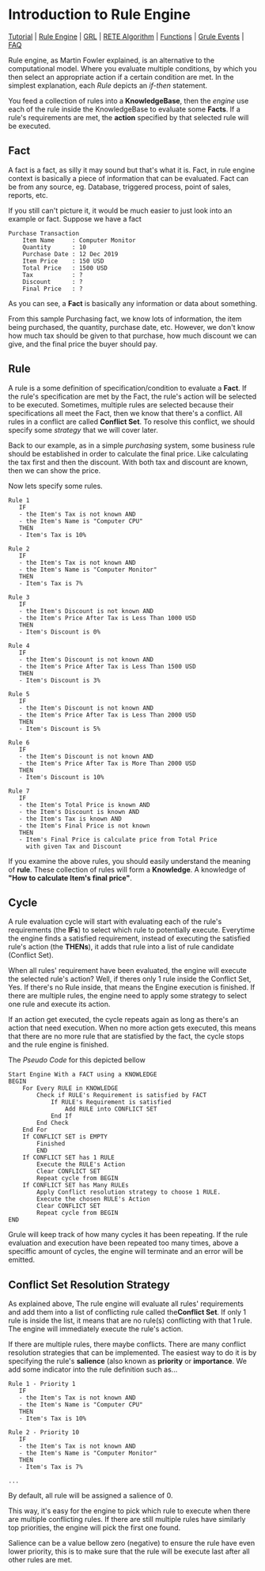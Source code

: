 # Introduction to Rule Engine

[Tutorial](Tutorial_en.md) | [Rule Engine](RuleEngine_en.md) | [GRL](GRL_en.md) | [RETE Algorithm](RETE_en.md) | [Functions](Function_en.md) | [Grule Events](GruleEvent_en.md) | [FAQ](FAQ_en.md)

Rule engine, as Martin Fowler explained, is an alternative to the computational model.
Where you evaluate multiple conditions, by which you then select an appropriate action if a certain
condition are met. In the simplest explanation, each *Rule* depicts an *if-then* statement.

You feed a collection of rules into a **KnowledgeBase**, then the *engine* use each of the
rule inside the KnowledgeBase to evaluate some **Facts**. If a rule's requirements are met,
the **action** specified by that selected rule will be executed.

## Fact

A fact is a fact, as silly it may sound but that's what it is. Fact, in rule engine context
is basically a piece of information that can be evaluated. Fact can be from any source, eg.
Database, triggered process, point of sales, reports, etc.

If you still can't picture it, it would be much easier to just look
into an example or fact. Suppose we have a fact

```Text
Purchase Transaction
    Item Name     : Computer Monitor
    Quantity      : 10
    Purchase Date : 12 Dec 2019
    Item Price    : 150 USD
    Total Price   : 1500 USD
    Tax           : ?
    Discount      : ?
    Final Price   : ?
```

As you can see, a **Fact** is basically any information or data about something.

From this sample Purchasing fact, we know lots of information, the item being purchased, the quantity,
purchase date, etc. However, we don't know how much tax should be given to that purchase,
how much discount we can give, and the final price the buyer should pay.

## Rule

A rule is a some definition of specification/condition to evaluate a **Fact**. If the
rule's specification are met by the Fact, the rule's action will be selected to be executed.
Sometimes, multiple rules are selected because their specifications all meet the Fact, then we know
that there's a conflict. All rules in a conflict are called **Conflict Set**. To resolve this
conflict, we should specify some *strategy* that we will cover later.  

Back to our example, as in a simple *purchasing* system, some business rule should be established in order to
calculate the final price. Like calculating the tax first and then the discount. With both tax and discount
are known, then we can show the price.

Now lets specify some rules.

```text
Rule 1
   IF
   - the Item's Tax is not known AND
   - the Item's Name is "Computer CPU"
   THEN
   - Item's Tax is 10%

Rule 2
   IF
   - the Item's Tax is not known AND
   - the Item's Name is "Computer Monitor"
   THEN
   - Item's Tax is 7%

Rule 3
   IF
   - the Item's Discount is not known AND
   - the Item's Price After Tax is Less Than 1000 USD
   THEN
   - Item's Discount is 0%

Rule 4
   IF
   - the Item's Discount is not known AND
   - the Item's Price After Tax is Less Than 1500 USD
   THEN
   - Item's Discount is 3%

Rule 5
   IF
   - the Item's Discount is not known AND
   - the Item's Price After Tax is Less Than 2000 USD
   THEN
   - Item's Discount is 5%

Rule 6
   IF
   - the Item's Discount is not known AND
   - the Item's Price After Tax is More Than 2000 USD
   THEN
   - Item's Discount is 10%

Rule 7
   IF
   - the Item's Total Price is known AND
   - the Item's Discount is known AND
   - the Item's Tax is known AND
   - the Item's Final Price is not known
   THEN
   - Item's Final Price is calculate price from Total Price
     with given Tax and Discount
```

If you examine the above rules, you should easily understand the meaning
of **rule**. These collection of rules will form a **Knowledge**. A knowledge of
**"How to calculate Item's final price"**.

## Cycle

A rule evaluation cycle will start with evaluating each of the rule's requirements (the **IFs**)
to select which rule to potentially execute. Everytime the engine finds a satisfied
requirement, instead of executing the satisfied rule's action (the **THENs**), it adds
that rule into a list of rule candidate (Conflict Set).

When all rules' requirement have been evaluated,
the engine will execute the selected rule's action? Well, if theres only 1 rule
inside the Conflict Set, Yes. If there's no Rule inside, that means the Engine execution
is finished. If there are multiple rules, the engine need to apply some strategy
to select one rule and execute its action.

If an action get executed, the cycle repeats again as long as there's an action that need execution.
When no more action gets executed, this means that there are no more rule that are statisfied
by the fact, the cycle stops and the rule engine is finished.

The *Pseudo Code* for this depicted bellow

```text
Start Engine With a FACT using a KNOWLEDGE
BEGIN
    For Every RULE in KNOWLEDGE
        Check if RULE's Requirement is satisfied by FACT
            If RULE's Requirement is satisfied
                Add RULE into CONFLICT SET
            End If
        End Check
    End For
    If CONFLICT SET is EMPTY
        Finished
        END
    If CONFLICT SET has 1 RULE
        Execute the RULE's Action
        Clear CONFLICT SET
        Repeat cycle from BEGIN
    If CONFLICT SET has Many RULEs
        Apply Conflict resolution strategy to choose 1 RULE.
        Execute the chosen RULE's Action
        Clear CONFLICT SET
        Repeat cycle from BEGIN
END
```

Grule will keep track of how many cycles it has been repeating. If the rule evaluation and execution have
been repeated too many times, above a speciffic amount of cycles, the engine will terminate
and an error will be emitted.

## Conflict Set Resolution Strategy

As explained above, The rule engine will evaluate all rules' requirements and add
them into a list of conflicting rule called the**Conflict Set**. If only 1 rule is
inside the list, it means that are no rule(s) conflicting with that 1 rule. The engine
will immediately execute the rule's action.

If there are multiple rules, there maybe conflicts. There are many conflict resolution strategies that
can be implemented. The easiest way to do it is by specifying the rule's **salience** (also known as
**priority** or **importance**. We add some indicator into the rule definition such as...

```text
Rule 1 - Priority 1
   IF
   - the Item's Tax is not known AND
   - the Item's Name is "Computer CPU"
   THEN
   - Item's Tax is 10%

Rule 2 - Priority 10
   IF
   - the Item's Tax is not known AND
   - the Item's Name is "Computer Monitor"
   THEN
   - Item's Tax is 7%

...
```

By default, all rule will be assigned a salience of 0.

This way, it's easy for the engine to pick which rule to execute when there are multiple
conflicting rules. If there are still multiple rules have similarly top priorities, the engine
will pick the first one found.

Salience can be a value bellow zero (negative) to ensure the rule have even lower priority, this is
to make sure that the rule will be execute last after all other rules are met.
